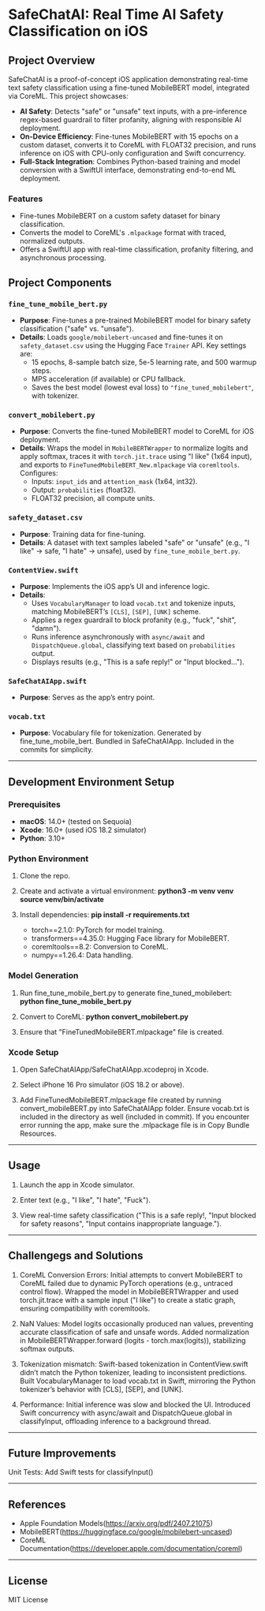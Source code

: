 # SafeChatAI: Real Time AI Safety Classification on iOS

## Project Overview
SafeChatAI is a proof-of-concept iOS application demonstrating real-time text safety classification using a fine-tuned MobileBERT model, integrated via CoreML. This project showcases:
- **AI Safety**: Detects "safe" or "unsafe" text inputs, with a pre-inference regex-based guardrail to filter profanity, aligning with responsible AI deployment.
- **On-Device Efficiency**: Fine-tunes MobileBERT with 15 epochs on a custom dataset, converts it to CoreML with FLOAT32 precision, and runs inference on iOS with CPU-only configuration and Swift concurrency.
- **Full-Stack Integration**: Combines Python-based training and model conversion with a SwiftUI interface, demonstrating end-to-end ML deployment.

### Features
- Fine-tunes MobileBERT on a custom safety dataset for binary classification.
- Converts the model to CoreML's `.mlpackage` format with traced, normalized outputs.
- Offers a SwiftUI app with real-time classification, profanity filtering, and asynchronous processing.

## Project Components

### `fine_tune_mobile_bert.py`
- **Purpose**: Fine-tunes a pre-trained MobileBERT model for binary safety classification ("safe" vs. "unsafe").
- **Details**: Loads `google/mobilebert-uncased` and fine-tunes it on `safety_dataset.csv` using the Hugging Face `Trainer` API. Key settings are:
  - 15 epochs, 8-sample batch size, 5e-5 learning rate, and 500 warmup steps.
  - MPS acceleration (if available) or CPU fallback.
  - Saves the best model (lowest eval loss) to `"fine_tuned_mobilebert"`, with tokenizer.

### `convert_mobilebert.py`
- **Purpose**: Converts the fine-tuned MobileBERT model to CoreML for iOS deployment.
- **Details**: Wraps the model in `MobileBERTWrapper` to normalize logits and apply softmax, traces it with `torch.jit.trace` using "I like" (1x64 input), and exports to `FineTunedMobileBERT_New.mlpackage` via `coremltools`. Configures:
  - Inputs: `input_ids` and `attention_mask` (1x64, int32).
  - Output: `probabilities` (float32).
  - FLOAT32 precision, all compute units.

### `safety_dataset.csv`
- **Purpose**: Training data for fine-tuning.
- **Details**: A dataset with text samples labeled "safe" or "unsafe" (e.g., "I like" → safe, "I hate" → unsafe), used by `fine_tune_mobile_bert.py`.

### `ContentView.swift`
- **Purpose**: Implements the iOS app’s UI and inference logic.
- **Details**:
  - Uses `VocabularyManager` to load `vocab.txt` and tokenize inputs, matching MobileBERT’s `[CLS]`, `[SEP]`, `[UNK]` scheme.
  - Applies a regex guardrail to block profanity (e.g., "fuck", "shit", "damn").
  - Runs inference asynchronously with `async/await` and `DispatchQueue.global`, classifying text based on `probabilities` output.
  - Displays results (e.g., "This is a safe reply!" or "Input blocked...").

### `SafeChatAIApp.swift`
- **Purpose**: Serves as the app’s entry point.

### `vocab.txt`
- **Purpose**: Vocabulary file for tokenization. Generated by fine_tune_mobile_bert. Bundled in SafeChatAIApp. Included in the commits for simplicity.

---

## Development Environment Setup

### Prerequisites
- **macOS**: 14.0+ (tested on Sequoia)
- **Xcode**: 16.0+ (used iOS 18.2 simulator)
- **Python**: 3.10+


### Python Environment
1. Clone the repo.

2. Create and activate a virtual environment:
    **python3 -m venv venv**
    **source venv/bin/activate**

3. Install dependencies:
    **pip install -r requirements.txt**
    
    - torch==2.1.0: PyTorch for model training.
    - transformers==4.35.0: Hugging Face library for MobileBERT.
    - coremltools==8.2: Conversion to CoreML.
    - numpy==1.26.4: Data handling.

### Model Generation
1. Run fine_tune_mobile_bert.py to generate fine_tuned_mobilebert:
    **python fine_tune_mobile_bert.py**

2. Convert to CoreML:
    **python convert_mobilebert.py**

3. Ensure that "FineTunedMobileBERT.mlpackage" file is created.

### Xcode Setup
1. Open SafeChatAIApp/SafeChatAIApp.xcodeproj in Xcode.
   
2. Select iPhone 16 Pro simulator (iOS 18.2 or above).
   
3. Add FineTunedMobileBERT.mlpackage file created by running convert_mobileBERT.py into SafeChatAIApp folder. Ensure vocab.txt is included in the directory as well (included in commit). If you encounter error running the app, make sure the .mlpackage file is in Copy Bundle Resources. 

---

## Usage

1. Launch the app in Xcode simulator.

2. Enter text (e.g., "I like", "I hate", "Fuck").

3. View real-time safety classification ("This is a safe reply!, "Input blocked for safety reasons", "Input contains inappropriate language.").

---

## Challengegs and Solutions

1. CoreML Conversion Errors: Initial attempts to convert MobileBERT to CoreML failed due to dynamic PyTorch operations (e.g., untraced control flow). Wrapped the model in MobileBERTWrapper and used torch.jit.trace with a sample input ("I like") to create a static graph, ensuring compatibility with coremltools.

2. NaN Values: Model logits occasionally produced nan values, preventing accurate classification of safe and unsafe words. Added normalization in MobileBERTWrapper.forward (logits - torch.max(logits)), stabilizing softmax outputs.

3. Tokenization mismatch: Swift-based tokenization in ContentView.swift didn’t match the Python tokenizer, leading to inconsistent predictions. Built VocabularyManager to load vocab.txt in Swift, mirroring the Python tokenizer’s behavior with [CLS], [SEP], and [UNK].

4. Performance: Initial inference was slow and blocked the UI. Introduced Swift concurrency with async/await and DispatchQueue.global in classifyInput, offloading inference to a background thread.

---

## Future Improvements

Unit Tests: Add Swift tests for classifyInput()

---

## References

- Apple Foundation Models(https://arxiv.org/pdf/2407.21075)
- MobileBERT(https://huggingface.co/google/mobilebert-uncased)
- CoreML Documentation(https://developer.apple.com/documentation/coreml)

---

## License

MIT License

